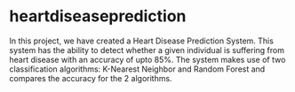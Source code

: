 # heartdiseaseprediction
In this project, we have created a Heart Disease Prediction System. This system has the ability to detect whether a given individual is suffering from heart disease with an accuracy of upto 85%. The system makes use of two classification algorithms: K-Nearest Neighbor and Random Forest and compares the accuracy for the 2 algorithms.
